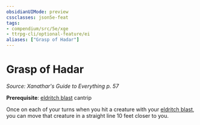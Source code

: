 ```yaml
---
obsidianUIMode: preview
cssclasses: json5e-feat
tags:
- compendium/src/5e/xge
- ttrpg-cli/optional-feature/ei
aliases: ["Grasp of Hadar"]
---
```

# Grasp of Hadar
*Source: Xanathar's Guide to Everything p. 57*  

**Prerequisite**: [eldritch blast](compendium/spells/eldritch-blast.md) cantrip

Once on each of your turns when you hit a creature with your [eldritch blast](compendium/spells/eldritch-blast.md), you can move that creature in a straight line 10 feet closer to you.